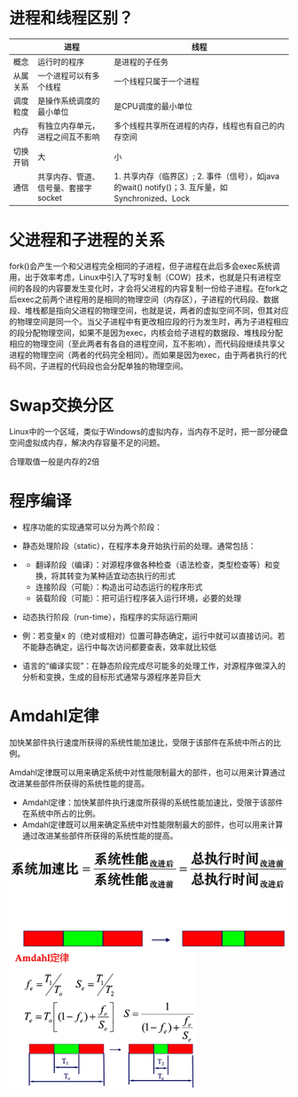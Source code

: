 # 进程和线程区别？

|          | 进程                                 | 线程                                                         |
| -------- | ------------------------------------ | ------------------------------------------------------------ |
| 概念     | 运行时的程序                         | 是进程的子任务                                               |
| 从属关系 | 一个进程可以有多个线程               | 一个线程只属于一个进程                                       |
| 调度粒度 | 是操作系统调度的最小单位             | 是CPU调度的最小单位                                          |
| 内存     | 有独立内存单元，进程之间互不影响     | 多个线程共享所在进程的内存，线程也有自己的内存空间           |
| 切换开销 | 大                                   | 小                                                           |
| 通信     | 共享内存、管道、信号量、套接字socket | 1. 共享内存（临界区）; 2. 事件（信号），如java的wait() notify()；3. 互斥量，如Synchronized、Lock |



# 父进程和子进程的关系

fork()会产生一个和父进程完全相同的子进程，但子进程在此后多会exec系统调用，出于效率考虑，Linux中引入了写时复制（COW）技术，也就是只有进程空间的各段的内容要发生变化时，才会将父进程的内容复制一份给子进程。在fork之后exec之前两个进程用的是相同的物理空间（内存区），子进程的代码段、数据段、堆栈都是指向父进程的物理空间，也就是说，两者的虚拟空间不同，但其对应的物理空间是同一个。当父子进程中有更改相应段的行为发生时，再为子进程相应的段分配物理空间，如果不是因为exec，内核会给子进程的数据段、堆栈段分配相应的物理空间（至此两者有各自的进程空间，互不影响），而代码段继续共享父进程的物理空间（两者的代码完全相同）。而如果是因为exec，由于两者执行的代码不同，子进程的代码段也会分配单独的物理空间。



# Swap交换分区

Linux中的一个区域，类似于Windows的虚拟内存，当内存不足时，把一部分硬盘空间虚拟成内存，解决内存容量不足的问题。

合理取值一般是内存的2倍



# 程序编译

- 程序功能的实现通常可以分为两个阶段：

- 静态处理阶段（static），在程序本身开始执行前的处理。通常包括：

- - 翻译阶段（编译）：对源程序做各种检查（语法检查，类型检查等）和变换，将其转变为某种适宜动态执行的形式
  - 连接阶段（可能）：构造出可动态运行的程序形式
  - 装载阶段（可能）：把可运行程序装入运行环境，必要的处理

- 动态执行阶段（run-time），指程序的实际运行期间

- 例：若变量x 的（绝对或相对）位置可静态确定，运行中就可以直接访问。若不能静态确定，运行中每次访问都要查表，效率就比较低

- 语言的“编译实现”：在静态阶段完成尽可能多的处理工作，对源程序做深入的分析和变换，生成的目标形式通常与源程序差异巨大

# Amdahl定律

加快某部件执行速度所获得的系统性能加速比，受限于该部件在系统中所占的比例。

Amdahl定律既可以用来确定系统中对性能限制最大的部件，也可以用来计算通过改进某些部件所获得的系统性能的提高。

- Amdahl定律：加快某部件执行速度所获得的系统性能加速比，受限于该部件在系统中所占的比例。
- Amdahl定律既可以用来确定系统中对性能限制最大的部件，也可以用来计算通过改进某些部件所获得的系统性能的提高。

<img src="images/操作系统/未命名图片.jpg" alt="未命名图片" style="zoom:50%;" />

<img src="images/操作系统/1png.jpg" alt="1png" style="zoom: 33%;" />